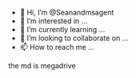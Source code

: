 - 👋 Hi, I’m @Seanandmsagent
- 👀 I’m interested in ...
- 🌱 I’m currently learning ...
- 💞️ I’m looking to collaborate on ...
- 📫 How to reach me ...

<!---
Seanandmsagent/Seanandmsagent is a ✨ special ✨ repository because its `README.md` (this file) appears on your GitHub profile.
You can click the Preview link to take a look at your changes.
--->
the md is megadrive
